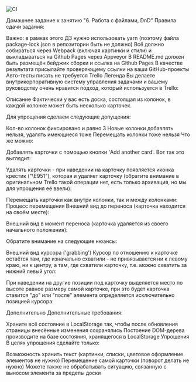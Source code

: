 ![CI](https://github.com/JonS87/DnD/actions/workflows/web.yml/badge.svg)

Домашнее задание к занятию "6. Работа с файлами, DnD"
Правила сдачи задания:

Важно: в рамках этого ДЗ нужно использовать yarn (поэтому файла package-lock.json в репозитории быть не должно)
Всё должно собираться через Webpack (включая картинки и стили) и выкладываться на Github Pages через Appveyor
В README.md должен быть размещён бейджик сборки и ссылка на Github Pages
В качестве результата присылайте проверяющему ссылки на ваши GitHub-проекты
Авто-тесты писать не требуется
Trello
Легенда
Вы делаете внутрикорпоративную систему управления задачами и вашему руководству очень нравится подход, который используется в Trello:



Описание
Фактически у вас есть доска, состоящая из колонок, в каждой колонке может быть несколько карточек.

Для упрощения сделаем следующие допущения:

Кол-во колонок фиксировано и равно 3
Новые колонки добавлять нельзя, удалять имеющиеся тоже
Перемещать колонки тоже нельзя
Что же можно:

Добавлять карточки с помощью кнопки 'Add another card'. Вот так это выглядит:




Удалять карточки - при наведении на карточку появляется иконка крестик ("\E951"), которая и удаляет карточку (обратите внимание в оригинальном Trello такой операции нет, есть только архивация, но мы для упрощения её ввели):


Перемещать карточки как внутри колонки, так и между колонками:
Процесс перемещения
Внешний вид до переноса (карточка находится на своём месте):


Внешний вид в момент переноса (карточка удаляется из своего начального положения):


Обратите внимание на следующие нюансы:

Внешний вид курсора ('grabbing')
Курсор по отношению к карточке остаётся там, где изначально схватили - не привязывается ни к левому краю, ни к центру, а там, где схватили карточку, т.е. можно схватить за нижний левый угол:


При наведении на другие позиции под карточку выделяется место по высоте равное размеру самой карточке, при это будет карточка ставится "до" или "после" элемента определяется исключительно позицией курсора:


Дополнительно
Дополнительные требования:

Храните всё состояние в LocalStorage так, чтобы после обновления страницы внесённые изменения сохранялись
Постоение DOM-дерева производите на базе состояния, хранящегося в LocalStorage
Упрощения
В целях упрощения сделайте только:

Возможность хранить текст (картинки, списки, цветовое оформление элементов не нужно)
Перемещение самой карточки (поворот делать не нужно)
Можете также не обрабатывать ситуацию, связанную с выносом элемента за пределы доски